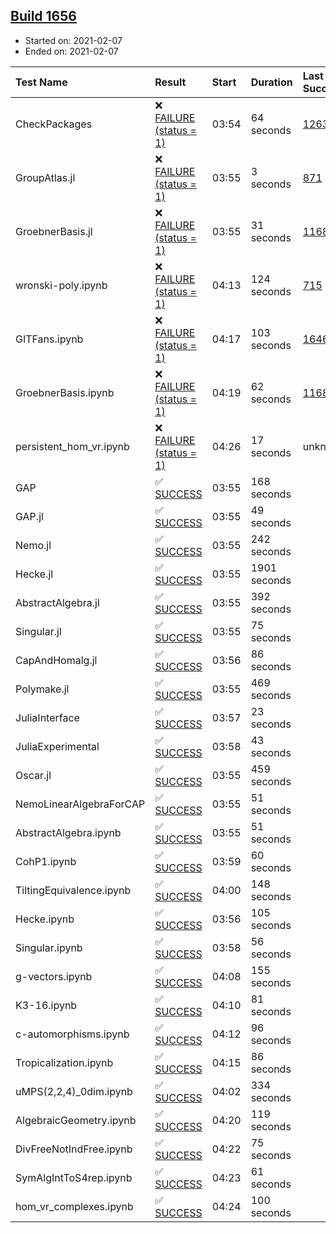 ## [Build 1656](https://oscarci.mathematik.uni-kl.de/job/oscar-stable/1656/)

* Started on: 2021-02-07
* Ended on: 2021-02-07

| Test Name    | Result | Start | Duration | Last Success | First Failure |
|:-------------|:-------|:------|:---------|:-------------|:--------------|
| CheckPackages | ❌ [FAILURE (status = 1)](https://oscarci.mathematik.uni-kl.de/job/oscar-stable/1656/artifact/logs/build-1656/CheckPackages.log) | 03:54 | 64 seconds | [1263](https://oscarci.mathematik.uni-kl.de/job/oscar-stable/1263/) | [1264](https://oscarci.mathematik.uni-kl.de/job/oscar-stable/1264/) |
| GroupAtlas.jl | ❌ [FAILURE (status = 1)](https://oscarci.mathematik.uni-kl.de/job/oscar-stable/1656/artifact/logs/build-1656/GroupAtlas.jl.log) | 03:55 | 3 seconds | [871](https://oscarci.mathematik.uni-kl.de/job/oscar-stable/871/) | [872](https://oscarci.mathematik.uni-kl.de/job/oscar-stable/872/) |
| GroebnerBasis.jl | ❌ [FAILURE (status = 1)](https://oscarci.mathematik.uni-kl.de/job/oscar-stable/1656/artifact/logs/build-1656/GroebnerBasis.jl.log) | 03:55 | 31 seconds | [1168](https://oscarci.mathematik.uni-kl.de/job/oscar-stable/1168/) | [1169](https://oscarci.mathematik.uni-kl.de/job/oscar-stable/1169/) |
| wronski-poly.ipynb | ❌ [FAILURE (status = 1)](https://oscarci.mathematik.uni-kl.de/job/oscar-stable/1656/artifact/logs/build-1656/wronski-poly.ipynb.log) | 04:13 | 124 seconds | [715](https://oscarci.mathematik.uni-kl.de/job/oscar-stable/715/) | [716](https://oscarci.mathematik.uni-kl.de/job/oscar-stable/716/) |
| GITFans.ipynb | ❌ [FAILURE (status = 1)](https://oscarci.mathematik.uni-kl.de/job/oscar-stable/1656/artifact/logs/build-1656/GITFans.ipynb.log) | 04:17 | 103 seconds | [1646](https://oscarci.mathematik.uni-kl.de/job/oscar-stable/1646/) | [1647](https://oscarci.mathematik.uni-kl.de/job/oscar-stable/1647/) |
| GroebnerBasis.ipynb | ❌ [FAILURE (status = 1)](https://oscarci.mathematik.uni-kl.de/job/oscar-stable/1656/artifact/logs/build-1656/GroebnerBasis.ipynb.log) | 04:19 | 62 seconds | [1168](https://oscarci.mathematik.uni-kl.de/job/oscar-stable/1168/) | [1169](https://oscarci.mathematik.uni-kl.de/job/oscar-stable/1169/) |
| persistent_hom_vr.ipynb | ❌ [FAILURE (status = 1)](https://oscarci.mathematik.uni-kl.de/job/oscar-stable/1656/artifact/logs/build-1656/persistent_hom_vr.ipynb.log) | 04:26 | 17 seconds | unknown | unknown |
| GAP | ✅ [SUCCESS](https://oscarci.mathematik.uni-kl.de/job/oscar-stable/1656/artifact/logs/build-1656/GAP.log) | 03:55 | 168 seconds |  |  |
| GAP.jl | ✅ [SUCCESS](https://oscarci.mathematik.uni-kl.de/job/oscar-stable/1656/artifact/logs/build-1656/GAP.jl.log) | 03:55 | 49 seconds |  |  |
| Nemo.jl | ✅ [SUCCESS](https://oscarci.mathematik.uni-kl.de/job/oscar-stable/1656/artifact/logs/build-1656/Nemo.jl.log) | 03:55 | 242 seconds |  |  |
| Hecke.jl | ✅ [SUCCESS](https://oscarci.mathematik.uni-kl.de/job/oscar-stable/1656/artifact/logs/build-1656/Hecke.jl.log) | 03:55 | 1901 seconds |  |  |
| AbstractAlgebra.jl | ✅ [SUCCESS](https://oscarci.mathematik.uni-kl.de/job/oscar-stable/1656/artifact/logs/build-1656/AbstractAlgebra.jl.log) | 03:55 | 392 seconds |  |  |
| Singular.jl | ✅ [SUCCESS](https://oscarci.mathematik.uni-kl.de/job/oscar-stable/1656/artifact/logs/build-1656/Singular.jl.log) | 03:55 | 75 seconds |  |  |
| CapAndHomalg.jl | ✅ [SUCCESS](https://oscarci.mathematik.uni-kl.de/job/oscar-stable/1656/artifact/logs/build-1656/CapAndHomalg.jl.log) | 03:56 | 86 seconds |  |  |
| Polymake.jl | ✅ [SUCCESS](https://oscarci.mathematik.uni-kl.de/job/oscar-stable/1656/artifact/logs/build-1656/Polymake.jl.log) | 03:55 | 469 seconds |  |  |
| JuliaInterface | ✅ [SUCCESS](https://oscarci.mathematik.uni-kl.de/job/oscar-stable/1656/artifact/logs/build-1656/JuliaInterface.log) | 03:57 | 23 seconds |  |  |
| JuliaExperimental | ✅ [SUCCESS](https://oscarci.mathematik.uni-kl.de/job/oscar-stable/1656/artifact/logs/build-1656/JuliaExperimental.log) | 03:58 | 43 seconds |  |  |
| Oscar.jl | ✅ [SUCCESS](https://oscarci.mathematik.uni-kl.de/job/oscar-stable/1656/artifact/logs/build-1656/Oscar.jl.log) | 03:55 | 459 seconds |  |  |
| NemoLinearAlgebraForCAP | ✅ [SUCCESS](https://oscarci.mathematik.uni-kl.de/job/oscar-stable/1656/artifact/logs/build-1656/NemoLinearAlgebraForCAP.log) | 03:55 | 51 seconds |  |  |
| AbstractAlgebra.ipynb | ✅ [SUCCESS](https://oscarci.mathematik.uni-kl.de/job/oscar-stable/1656/artifact/logs/build-1656/AbstractAlgebra.ipynb.log) | 03:55 | 51 seconds |  |  |
| CohP1.ipynb | ✅ [SUCCESS](https://oscarci.mathematik.uni-kl.de/job/oscar-stable/1656/artifact/logs/build-1656/CohP1.ipynb.log) | 03:59 | 60 seconds |  |  |
| TiltingEquivalence.ipynb | ✅ [SUCCESS](https://oscarci.mathematik.uni-kl.de/job/oscar-stable/1656/artifact/logs/build-1656/TiltingEquivalence.ipynb.log) | 04:00 | 148 seconds |  |  |
| Hecke.ipynb | ✅ [SUCCESS](https://oscarci.mathematik.uni-kl.de/job/oscar-stable/1656/artifact/logs/build-1656/Hecke.ipynb.log) | 03:56 | 105 seconds |  |  |
| Singular.ipynb | ✅ [SUCCESS](https://oscarci.mathematik.uni-kl.de/job/oscar-stable/1656/artifact/logs/build-1656/Singular.ipynb.log) | 03:58 | 56 seconds |  |  |
| g-vectors.ipynb | ✅ [SUCCESS](https://oscarci.mathematik.uni-kl.de/job/oscar-stable/1656/artifact/logs/build-1656/g-vectors.ipynb.log) | 04:08 | 155 seconds |  |  |
| K3-16.ipynb | ✅ [SUCCESS](https://oscarci.mathematik.uni-kl.de/job/oscar-stable/1656/artifact/logs/build-1656/K3-16.ipynb.log) | 04:10 | 81 seconds |  |  |
| c-automorphisms.ipynb | ✅ [SUCCESS](https://oscarci.mathematik.uni-kl.de/job/oscar-stable/1656/artifact/logs/build-1656/c-automorphisms.ipynb.log) | 04:12 | 96 seconds |  |  |
| Tropicalization.ipynb | ✅ [SUCCESS](https://oscarci.mathematik.uni-kl.de/job/oscar-stable/1656/artifact/logs/build-1656/Tropicalization.ipynb.log) | 04:15 | 86 seconds |  |  |
| uMPS(2,2,4)_0dim.ipynb | ✅ [SUCCESS](https://oscarci.mathematik.uni-kl.de/job/oscar-stable/1656/artifact/logs/build-1656/uMPS-2-2-4-_0dim.ipynb.log) | 04:02 | 334 seconds |  |  |
| AlgebraicGeometry.ipynb | ✅ [SUCCESS](https://oscarci.mathematik.uni-kl.de/job/oscar-stable/1656/artifact/logs/build-1656/AlgebraicGeometry.ipynb.log) | 04:20 | 119 seconds |  |  |
| DivFreeNotIndFree.ipynb | ✅ [SUCCESS](https://oscarci.mathematik.uni-kl.de/job/oscar-stable/1656/artifact/logs/build-1656/DivFreeNotIndFree.ipynb.log) | 04:22 | 75 seconds |  |  |
| SymAlgIntToS4rep.ipynb | ✅ [SUCCESS](https://oscarci.mathematik.uni-kl.de/job/oscar-stable/1656/artifact/logs/build-1656/SymAlgIntToS4rep.ipynb.log) | 04:23 | 61 seconds |  |  |
| hom_vr_complexes.ipynb | ✅ [SUCCESS](https://oscarci.mathematik.uni-kl.de/job/oscar-stable/1656/artifact/logs/build-1656/hom_vr_complexes.ipynb.log) | 04:24 | 100 seconds |  |  |
